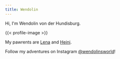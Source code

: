 ```yaml
---
title: Wendolin
---
```


Hi, I'm Wendolin von der Hundisburg.

{{< profile-image >}}

My pawrents are [Lena](https://lena.merker.id) and [Heini](https://heinrich.merker.id).

Follow my adventures on Instagram [@wendolinsworld](https://instagram.com/wendolinsworld/)!
